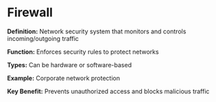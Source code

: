 # Firewall

**Definition:** Network security system that monitors and controls incoming/outgoing traffic

**Function:** Enforces security rules to protect networks

**Types:** Can be hardware or software-based

**Example:** Corporate network protection

**Key Benefit:** Prevents unauthorized access and blocks malicious traffic
